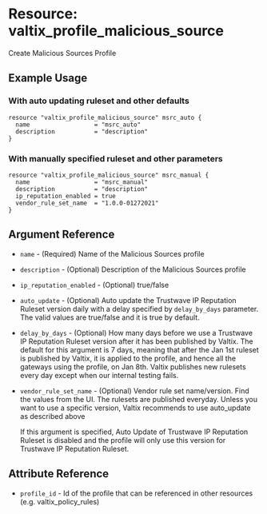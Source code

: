 # Resource: valtix_profile_malicious_source

Create Malicious Sources Profile

## Example Usage

### With auto updating ruleset and other defaults

```hcl
resource "valtix_profile_malicious_source" msrc_auto {
  name                  = "msrc_auto"
  description           = "description"
}
```

### With manually specified ruleset and other parameters

```hcl
resource "valtix_profile_malicious_source" msrc_manual {
  name                  = "msrc_manual"
  description           = "description"
  ip_reputation_enabled = true
  vendor_rule_set_name  = "1.0.0-01272021"
}
```

## Argument Reference

* `name` - (Required) Name of the Malicious Sources profile
* `description` - (Optional) Description of the Malicious Sources profile
* `ip_reputation_enabled` - (Optional) true/false
* `auto_update` - (Optional) Auto update the Trustwave IP Reputation Ruleset version daily with a delay specified by `delay_by_days` parameter. The valid values are true/false and it is true by default.
* `delay_by_days` - (Optional) How many days before we use a Trustwave IP Reputation Ruleset version after it has been published by Valtix. The default for this argument is 7 days, meaning that after the Jan 1st ruleset is published by Valtix, it is applied to the profile, and hence all the gateways using the profile, on Jan 8th. Valtix publishes new rulesets every day except when our internal testing fails.
* `vendor_rule_set_name` - (Optional) Vendor rule set name/version. Find the values from the UI. The rulesets are published everyday. Unless you want to use a specific version, Valtix recommends to use auto_update as described above

  If this argument is specified, Auto Update of Trustwave IP Reputation Ruleset is disabled and the profile will only use this version for Trustwave IP Reputation Ruleset.

## Attribute Reference

* `profile_id` - Id of the profile that can be referenced in other resources (e.g. valtix_policy_rules)
